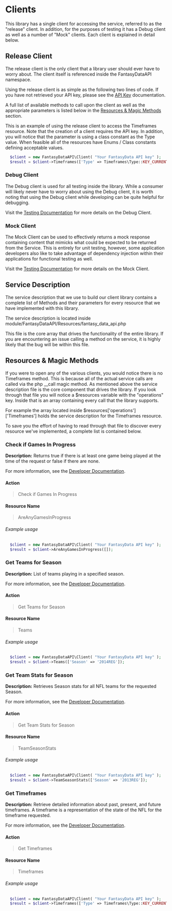 # Clients
This library has a single client for accessing the service, referred to as the "release"
client. In addition, for the purposes of testing it has a Debug client as well as a
number of "Mock" clients. Each client is explained in detail below.

## <a name="release-client"></a>Release Client
The release client is the only client that a library user should ever have to worry
about. The client itself is referenced inside the FantasyDataAPI namespace.

Using the release client is as simple as the following two lines of code. If you have
not retrieved your API key, please see the [API Key](FANTASYDATA.md#api-key) documentation.

A full list of available methods to call upon the client as well as the appropriate
parameters is listed below in the [Resources & Magic Methods](CLIENTS.md#methods)
section.

This is an example of using the release client to access the Timeframes resource.
Note that the creation of a client requires the API key. In addition, you will
notice that the parameter is using a class constant as the Type value. When
feasible all of the resources have Enums / Class constants defining acceptable
values.

```php
  $client = new FantasyDataAPI\Client( "Your FantasyData API key" );
  $result = $client->Timeframes(['Type' => Timeframes\Type::KEY_CURRENT]);
```

### <a name="debug-client"></a>Debug Client
The Debug client is used for all testing inside the library. While a consumer
will likely never have to worry about using the Debug client, it is worth noting
that using the Debug client while developing can be quite helpful for debugging.

Visit the [Testing Documentation](TESTING.md#debug-client) for more details
on the Debug Client.

### <a name="mock-client"></a>Mock Client
The Mock Client can be used to effectively returns a mock response containing
content that mimicks what could be expected to be returned from the Service. This is
entirely for unit testing, however, some application developers also like to take
advantage of dependency injection within their applications for functional testing
as well.

Visit the [Testing Documentation](TESTING.md#mock-clients) for more details
on the Mock Client.

## <a name="service-description"></a>Service Description
The service description that we use to build our client library contains a
complete list of Methods and their parameters for every resource that we have
implemented with this library.

The service description is located inside module/FantasyDataAPI/Resources/fantasy_data_api.php

This file is the core array that drives the functionality of the entire library.
If you are encountering an issue calling a method on the service, it is highly
likely that the bug will be within this file.

## <a name="methods"></a>Resources & Magic Methods
If you were to open any of the various clients, you would notice there is no
Timeframes method. This is because all of the actual service calls are called via
the php __call magic method. As mentioned above the service description file
is the core component that drives the library. If you look through that file
you will notice a $resources variable with the "operations" key. Inside that
is an array containing every call that the library supports.

For example the array located inside $resources['operations']['Timeframes']
holds the service description for the Timeframes resource.

To save you the effort of having to read through that file to discover every
resource we've implemented, a complete list is contained below.

### Check if Games In Progress
**Description:** Returns true if there is at least one game being played at
the time of the request or false if there are none.

For more information, see the [Developer Documentation](https://developer.fantasydata.com/docs/services/299#1112).

#### Action
> Check if Games In Progress

#### Resource Name
> AreAnyGamesInProgress

###### Example usage
```php
  $client = new FantasyDataAPI\Client( "Your FantasyData API key" );
  $result = $client->AreAnyGamesInProgress([]);
```

### Get Teams for Season
**Description:** List of teams playing in a specified season.

For more information, see the [Developer Documentation](https://developer.fantasydata.com/docs/services/299#1119).

#### Action
> Get Teams for Season

#### Resource Name
> Teams

###### Example usage
```php
  $client = new FantasyDataAPI\Client( "Your FantasyData API key" );
  $result = $client->Teams(['Season' => '2014REG']);
```

### Get Team Stats for Season
**Description:** Retrieves Season stats for all NFL teams for the requested Season.

For more information, see the [Developer Documentation](https://developer.fantasydata.com/docs/services/299#1126).

#### Action
> Get Team Stats for Season

#### Resource Name
> TeamSeasonStats

###### Example usage
```php
  $client = new FantasyDataAPI\Client( "Your FantasyData API key" );
  $result = $client->TeamSeasonStats(['Season' => '2013REG']);
```

### <a name="timeframes"></a>Get Timeframes
**Description:** Retrieve detailed information about past, present, and future
timeframes. A timeframe is a representation of the state of the NFL for the
timeframe requested.

For more information, see the [Developer Documentation](https://developer.fantasydata.com/docs/services/299#2117).

#### Action
> Get Timeframes

#### Resource Name
> Timeframes

###### Example usage
```php
  $client = new FantasyDataAPI\Client( "Your FantasyData API key" );
  $result = $client->Timeframes(['Type' => Timeframes\Type::KEY_CURRENT]);
```

